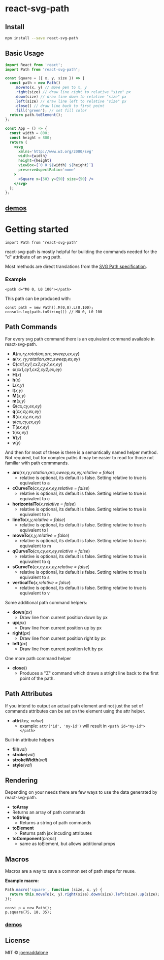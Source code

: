 # react-svg-path

## Install

```bash
npm install --save react-svg-path
```

## Basic Usage

```jsx
import React from 'react';
import Path from 'react-svg-path';

const Square = ({ x, y, size }) => {
  const path = new Path()
    .moveTo(x, y) // move pen to x, y
    .right(size) // draw line right to relative "size" px
    .down(size) // draw line down to relative "size" px
    .left(size) // draw line left to relative "size" px
    .close() // draw line back to first point
    .fill('green'); // set fill color
  return path.toElement();
};

const App = () => {
  const width = 800;
  const height = 800;
  return (
    <svg
      xmlns='http://www.w3.org/2000/svg'
      width={width}
      height={height}
      viewBox={`0 0 ${width} ${height}`}
      preserveAspectRatio='none'
    >
      <Square x={50} y={50} size={50} />
    </svg>
  );
};
```

## [demos](https://joemaddalone.github.io/react-svg-path/)

# Getting started

```
import Path from 'react-svg-path'
```

react-svg-path is mostly helpful for building the commands needed for the "d" attribute of an svg path.

Most methods are direct translations from the [SVG Path specification](https://developer.mozilla.org/en-US/docs/Web/SVG/Tutorial/Paths).

### Example

`<path d="M0 0, L0 100"></path>`

This path can be produced with:

```
const path = new Path().M(0,0).L(0,100);
console.log(path.toString()) // M0 0, L0 100
```

## Path Commands

For every svg path command there is an equivalent command available in react-svg-path.

- **A**(_rx,ry,rotation,arc,sweep,ex,ey_)
- **a**(_rx, ry,rotation,arc,sweep,ex,ey_)
- **C**(_cx1,cy1,cx2,cy2,ex,ey_)
- **c**(_cx1,cy1,cx2,cy2,ex,ey_)
- **H**(_x_)
- **h**(_x_)
- **L**(_x,y_)
- **l**(_x,y_)
- **M**(_x,y_)
- **m**(_x,y_)
- **Q**(_cx,cy,ex,ey_)
- **q**(_cx,cy,ex,ey_)
- **S**(_cx,cy,ex,ey_)
- **s**(_cx,cy,ex,ey_)
- **T**(_ex,ey_)
- **t**(_ex,ey_)
- **V**(_y_)
- **v**(_y_)

And then for most of these is there is a semantically named helper method. Not required, but for complex paths it may be easier to read for those not familiar with path commmands.

- **arc**(_rx,ry,rotation,arc,sweep,ex,ey,relative = false_)
  - relative is optional, its default is false. Setting relative to true is equivalent to a
- **cCurveTo**(_cx,cy,ex,ey,relative = false_)
  - relative is optional, its default is false. Setting relative to true is equivalent to c
- **horizontalTo**(_x,relative = false_)
  - relative is optional, its default is false. Setting relative to true is equivalent to h
- **lineTo**(_x,y,relative = false_)
  - relative is optional, its default is false. Setting relative to true is equivalent to l
- **moveTo**(_x,y,relative = false_)
  - relative is optional, its default is false. Setting relative to true is equivalent to m
- **qCurveTo**(_cx,cy,ex,ey,relative = false_)
  - relative is optional, its default is false. Setting relative to true is equivalent to q
- **sCurveTo**(_cx,cy,ex,ey,relative = false_)
  - relative is optional, its default is false. Setting relative to true is equivalent to s
- **verticalTo**(_x,relative = false_)
  - relative is optional, its default is false. Setting relative to true is equivalent to v

Some additional path command helpers:

- **down**(_px_)
  - Draw line from current position down by px
- **up**(_px_)
  - Draw line from current position up by px
- **right**(_px_)
  - Draw line from current position right by px
- **left**(_px_)
  - Draw line from current position left by px

One more path command helper

- **close**()
  - Produces a "Z" command which draws a stright line back to the first point of the path.

## Path Attributes

If you intend to output an actual path element and not just the set of commands attributes can be set on the element using the attr helper.

- **attr**(_key, value_)
  - example: `attr('id', 'my-id')` will result in `<path id="my-id"></path>`

Built-in attribute helpers

- **fill**(_val_)
- **stroke**(_val_)
- **strokeWidth**(_val_)
- **style**(_val_)

## Rendering

Depending on your needs there are few ways to use the data generated by react-svg-path.

- **toArray**
- Returns an array of path commands
- **toString**
  - Returns a string of path commands
- **toElement**
  - Returns path jsx incuding attributes
- **toComponent**(_props_)
  - same as toElement, but allows additional props

## Macros

Macros are a way to save a common set of path steps for reuse.

**Example macro:**

```js
Path.macro('square', function (size, x, y) {
  return this.moveTo(x, y).right(size).down(size).left(size).up(size);
});
```

```
const p = new Path();
p.square(75, 18, 35);
```

### [demos](https://joemaddalone.github.io/react-svg-path/)

## License

MIT © [joemaddalone](https://github.com/joemaddalone)
